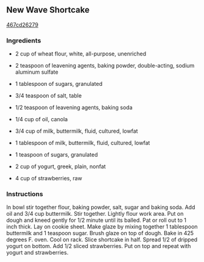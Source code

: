 ## New Wave Shortcake

[467cd26279](https://recipeland.com/recipe/v/new-wave-shortcake-39739)

### Ingredients

 - 2 cup of wheat flour, white, all-purpose, unenriched

 - 2 teaspoon of leavening agents, baking powder, double-acting, sodium aluminum sulfate

 - 1 tablespoon of sugars, granulated

 - 3/4 teaspoon of salt, table

 - 1/2 teaspoon of leavening agents, baking soda

 - 1/4 cup of oil, canola

 - 3/4 cup of milk, buttermilk, fluid, cultured, lowfat

 - 1 tablespoon of milk, buttermilk, fluid, cultured, lowfat

 - 1 teaspoon of sugars, granulated

 - 2 cup of yogurt, greek, plain, nonfat

 - 4 cup of strawberries, raw

### Instructions

In bowl stir together flour, baking powder, salt, sugar and baking soda. Add oil and 3/4 cup buttermilk. Stir together. Lightly flour work area. Put on dough and kneed gently for 1/2 minute until its balled. Pat or roll out to 1 inch thick. Lay on cookie sheet. Make glaze by mixing together 1 tablespoon buttermilk and 1 teaspoon sugar. Brush glaze on top of dough. Bake in 425 degrees F. oven. Cool on rack. Slice shortcake in half. Spread 1/2 of dripped yogurt on bottom. Add 1/2 sliced strawberries. Put on top and repeat with yogurt and strawberries.
